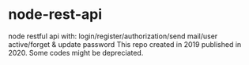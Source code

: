 # node-rest-api
node restful api with: login/register/authorization/send mail/user active/forget &amp; update password
This repo created in 2019 published in 2020. Some codes might be depreciated.
